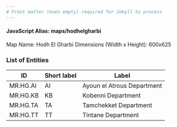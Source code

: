 ```yaml
---
# Front matter (even empty) required for Jekyll to process
---
```


#### JavaScript Alias: maps/hodhelgharbi

Map Name: Hodh El Gharbi
Dimensions (Width x Height): 600x625

### List of Entities

| ID       | Short label | Label                      |
| -------- | ----------- | -------------------------- |
| MR.HG.AI | AI          | Ayoun el Atrous Department |
| MR.HG.KB | KB          | Kobenni Department         |
| MR.HG.TA | TA          | Tamchekket Department      |
| MR.HG.TT | TT          | Tintane Department         |
